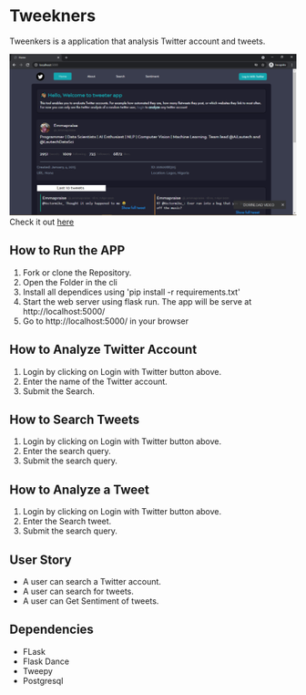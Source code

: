 # Tweekners
Tweenkers is a application that analysis Twitter account and tweets.

![alt_text](https://github.com/emmapraise/tweekners/blob/main/Screenshot%20(28).png)
Check it out [here](https://tweeters-app.herokuapp.com/)

## How to Run the APP
1. Fork or clone the Repository.
2. Open the Folder in the cli
3. Install all dependices using 'pip install  -r requirements.txt'
4. Start the web server using flask run. The app will be serve  at http://localhost:5000/
5. Go to http://localhost:5000/ in your browser

## How to Analyze Twitter Account
1. Login by clicking on Login with Twitter button above.
2. Enter the name of the Twitter account.
3. Submit the Search.

## How to Search Tweets
1. Login by clicking on Login with Twitter button above.
2. Enter the search query.
3. Submit the search query.

## How to Analyze a Tweet
1. Login by clicking on Login with Twitter button above.
2. Enter the Search tweet.
3. Submit the search query.

## User Story
* A user can search a Twitter account.
* A user can search for tweets.
* A user can Get Sentiment of tweets.

## Dependencies
- FLask
- Flask Dance
- Tweepy
- Postgresql

